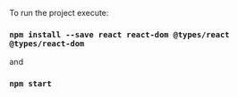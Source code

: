 To run the project execute: 

### `npm install --save react react-dom @types/react @types/react-dom`
 and

### `npm start`



